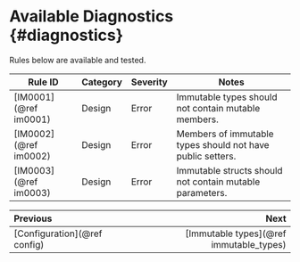 # Available Diagnostics {#diagnostics}

<div style="display: none;">
    @subpage im0001
    @subpage im0002
    @subpage im0003
</div>

Rules below are available and tested.

<div class="full_width_table">

| Rule ID               | Category | Severity | Notes                                                      |
|-----------------------|----------|----------|------------------------------------------------------------|
| [IM0001](@ref im0001) | Design   | Error    | Immutable types should not contain mutable members.        |
| [IM0002](@ref im0002) | Design   | Error    | Members of immutable types should not have public setters. |
| [IM0003](@ref im0003) | Design   | Error    | Immutable structs should not contain mutable parameters.   |

</div>

<div class="section_buttons">

| Previous                        |                                    Next |
|:--------------------------------|----------------------------------------:|
| [Configuration](@ref config)    | [Immutable types](@ref immutable_types) |

</div>
